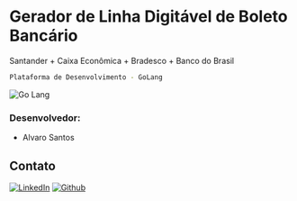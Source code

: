 # Gerador de Linha Digitável de Boleto Bancário
Santander + Caixa Econômica + Bradesco + Banco do Brasil

```sh
Plataforma de Desenvolvimento - GoLang
```

<div align="left">
    <img src="https://img.shields.io/badge/-GoLang-skyblue?style=for-the-badge" alt="Go Lang">
</div>

### Desenvolvedor:

* Alvaro Santos

## Contato

[![LinkedIn][linkedin-shield]][linkedin-url]
[![Github][github-shield]][github-url]

[linkedin-shield]: https://img.shields.io/badge/-LinkedIn-white.svg?logo=linkedin&colorB=0077B5&logoColor=white
[linkedin-url]: https://www.linkedin.com/in/alvaro-andrade-48596b117/
[github-shield]: https://img.shields.io/badge/-Github-black.svg?logo=github&colorB=181717&logoColor=white
[github-url]: https://github.com/alvarosantosph
